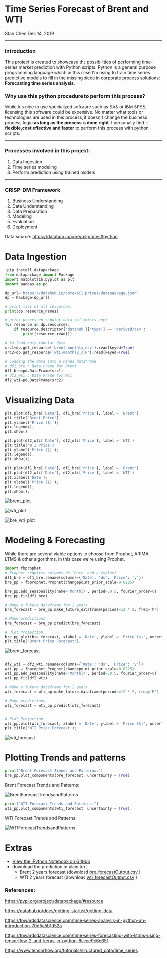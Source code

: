 # Time Series Forecast of Brent and WTI

Stan Chen Dec 14, 2019

---
### Introduction
This project is created to showcase the possibilities of performing time-series market prediction with Python scripts. Python is a general purpose programming language which in this case I'm using to train time series predictive models to fill in the missing piece in corporate process solutions: **Forecasting time series analysis**.


### Why use this python procedure to perform this process?

While it's nice to use specialized software such as SAS or IBM SPSS, licensing this software could be expensive. 
No matter what tools or technologies are used in this process, it doesn't change the business process logic **as long as the process is done right**. I personally find it **flexible,cost effective and faster** to perform this process with python scripts. 

---
### Processes involved in this project:
1. Data Ingestion
2. Time series modeling
3. Perform prediction using trained models
---

###  CRISP-DM Framework
1. Business Understanding
2. Data Understanding
3. Data Preparation
4. Modeling
5. Evaluation
6. Deployment

Data source:
https://datahub.io/core/oil-prices#python



# Data Ingestion

```python
!pip install datapackage
from datapackage import Package
import matplotlib.pyplot as plt 
import pandas as pd

dp_url='https://datahub.io/core/oil-prices/datapackage.json'
dp = Package(dp_url)

# print list of all resources:
print(dp.resource_names)

# print processed tabular data (if exists any)
for resource in dp.resources:
    if resource.descriptor['datahub']['type'] == 'derived/csv':
        print(resource.read())
        
# to load only tabular data
src1=dp.get_resource('brent-monthly_csv').read(keyed=True)
src2=dp.get_resource('wti-monthly_csv').read(keyed=True)

# Loading the data into a Panda dataframe
# df1_bre : Data Frame for Brent
df1_bre=pd.DataFrame(src1)
# df2_wti : Data Frame for WTI
df2_wti=pd.DataFrame(src2)
```

# Visualizing Data

```python
plt.plot(df1_bre['Date'], df1_bre['Price'], label = 'Brent')
plt.title('Brent Price')
plt.ylabel('Price ($)');
plt.legend();
plt.show()

plt.plot(df2_wti['Date'], df2_wti['Price'], label = 'WTI')
plt.title('WTI Price')
plt.ylabel('Price ($)');
plt.legend();
plt.show();

plt.plot(df1_bre['Date'], df1_bre['Price'], label = 'Brent')
plt.plot(df2_wti['Date'], df2_wti['Price'], label = 'WTI')
plt.xlabel('Date');
plt.ylabel('Price ($)');
plt.legend();
plt.show();
```

 ![brent_plot](README.assets/brent_plot.png) 

 ![wti_plot](README.assets/wti_plot.png) 

 ![bre_wti_plot](README.assets/bre_wti_plot.png) 



# Modeling & Forecasting
While there are several viable options to choose from Prophet, ARIMA, LTMS & other algorithms, in this case we're using Prophet.

```python
import fbprophet
# Prophet requires columns ds (Date) and y (value)
df1_bre = df1_bre.rename(columns={'Date': 'ds', 'Price': 'y'})
bre_pp = fbprophet.Prophet(changepoint_prior_scale=0.0225)

bre_pp.add_seasonality(name='Monthly', period=30.5, fourier_order=8)
bre_pp.fit(df1_bre)

# Make a future dataframe for 2 years
bre_forecast = bre_pp.make_future_dataframe(periods=12 * 2, freq='M')

# Make predictions
bre_forecast = bre_pp.predict(bre_forecast)

# Plot Projection
bre_pp.plot(bre_forecast, xlabel = 'Date', ylabel = 'Price ($)', uncertainty = True)
plt.title('Brent Price Forecast');
```

![brent_forecast](README.assets/brent_forecast.png)

```python

df2_wti = df2_wti.rename(columns={'Date': 'ds', 'Price': 'y'})
wti_pp = fbprophet.Prophet(changepoint_prior_scale=0.0225)
wti_pp.add_seasonality(name='Monthly', period=30.5, fourier_order=8)
wti_pp.fit(df2_wti)

# Make a future dataframe for 2 years
wti_forecast = wti_pp.make_future_dataframe(periods=12 * 2, freq='M')

# Make predictions
wti_forecast = wti_pp.predict(wti_forecast)


# Plot Projection
wti_pp.plot(wti_forecast, xlabel = 'Date', ylabel = 'Price ($)', uncertainty = True)
plt.title('WTI Price Forecast');
```

![wti_forecast](README.assets/wti_forecast.png)

# Plotting Trends and patterns

```python
print("Brent Forecast Trends and Patterns:")
bre_pp.plot_components(bre_forecast, uncertainty = True);
```



Brent Forecast Trends and Patterns:

![BrentForecastTrendsandPatterns](README.assets/BrentForecastTrendsandPatterns.png)

```python
print("WTI Forecast Trends and Patterns:")
wti_pp.plot_components(wti_forecast, uncertainty = True);	
```

 WTI Forecast Trends and Patterns: 

![WTIForecastTrendsandPatterns](README.assets/WTIForecastTrendsandPatterns.png)



# Extras
- [View the iPython Notebook on GitHub](https://github.com/stan587/Data-Science-Portfolio/blob/master/Time_Series_Oil_Price_Forecast/Time_Series_Forecast_of_Brent_and_WTI.ipynb)
- download the prediction in plain text
  - Brent 2 years forecast (download [bre_forecastOutput.csv](https://github.com/stan587/Data-Science-Portfolio/blob/master/Time_Series_Oil_Price_Forecast/bre_forecastOutput.csv) )
  - WTI 2 years forecast (download [wti_forecastOutput.csv](https://github.com/stan587/Data-Science-Portfolio/blob/master/Time_Series_Oil_Price_Forecast/wti_forecastOutput.csv) )



### References:

https://pypi.org/project/datapackage/#resource

https://datahub.io/docs/getting-started/getting-data

https://towardsdatascience.com/time-series-analysis-in-python-an-introduction-70d5a5b1d52a

https://towardsdatascience.com/time-series-forecasting-with-lstms-using-tensorflow-2-and-keras-in-python-6ceee9c6c651


https://www.tensorflow.org/tutorials/structured_data/time_series

